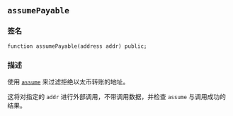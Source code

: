 ## `assumePayable`

### 签名

```solidity
function assumePayable(address addr) public;
```

### 描述

使用 [`assume`](../../cheatcodes/assume.md) 来过滤拒绝以太币转账的地址。

这将对指定的 `addr` 进行外部调用，不带调用数据，并检查 `assume` 与调用成功的结果。